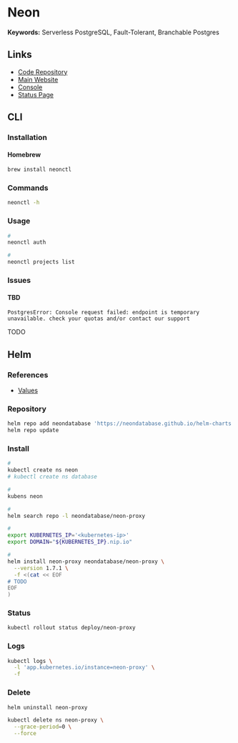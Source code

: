 # Neon

<!--
https://github.com/neondatabase/preview-branches-with-vercel
-->

**Keywords:** Serverless PostgreSQL, Fault-Tolerant, Branchable Postgres

## Links

- [Code Repository](https://github.com/neondatabase/neon)
- [Main Website](https://neon.tech)
- [Console](https://console.neon.tech)
- [Status Page](https://neonstatus.com)

## CLI

### Installation

#### Homebrew

```sh
brew install neonctl
```

### Commands

```sh
neonctl -h
```

### Usage

```sh
#
neonctl auth

#
neonctl projects list
```

<!--
main
staging
develop
-->

<!-- psql -h pg.neon.tech -->

### Issues

#### TBD

```log
PostgresError: Console request failed: endpoint is temporary unavailable. check your quotas and/or contact our support
```

<!--
https://github.com/neondatabase/neon/issues/5570
-->

TODO

## Helm

### References

- [Values](https://github.com/neondatabase/helm-charts/tree/main/charts/neon-proxy#values)

<!--
https://github.com/neondatabase/helm-charts/tree/main/charts/neon-pg-sni-router
https://github.com/neondatabase/helm-charts/tree/main/charts/neon-storage-broker
-->

### Repository

```sh
helm repo add neondatabase 'https://neondatabase.github.io/helm-charts'
helm repo update
```

### Install

```sh
#
kubectl create ns neon
# kubectl create ns database

#
kubens neon

#
helm search repo -l neondatabase/neon-proxy

#
export KUBERNETES_IP='<kubernetes-ip>'
export DOMAIN="${KUBERNETES_IP}.nip.io"

#
helm install neon-proxy neondatabase/neon-proxy \
  --version 1.7.1 \
  -f <(cat << EOF
# TODO
EOF
)
```

<!--
kubectl port-forward \
  --address 0.0.0.0 \
  svc/monitoring-neon-proxy \
  8080:80
-->

### Status

```sh
kubectl rollout status deploy/neon-proxy
```

### Logs

```sh
kubectl logs \
  -l 'app.kubernetes.io/instance=neon-proxy' \
  -f
```

### Delete

```sh
helm uninstall neon-proxy

kubectl delete ns neon-proxy \
  --grace-period=0 \
  --force
```

